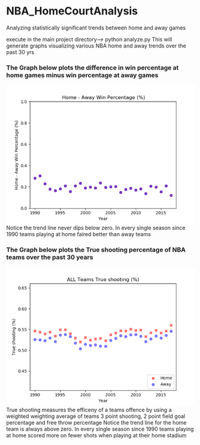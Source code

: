 # NBA_HomeCourtAnalysis
Analyzing statistically significant trends between home and away games

execute in the main project directory--> python analyze.py 
This will generate graphs visualizing various NBA home and away trends over the past 30 yrs


### The Graph below plots the difference in win percentage at home games minus win percentage at away games
![ScreenShot](https://github.com/mabdinur/NBA_HomeCourtAnalysis/blob/master/Graphs/NBA_All_WinLoss_Differential.png)
Notice the trend line never dips below zero. In every single season since 1990 teams playing at home faired better than away teams


### The Graph below plots the True shooting percentage of NBA teams over the past 30 years
![ScreenShot](https://github.com/mabdinur/NBA_HomeCourtAnalysis/blob/master/Graphs/NBA_All_Trueshooting.png)
True shooting measures the efficeny of a teams offence by using a weighted weighting average of teams 3 point shooting, 2 point field goal percentage and free throw percentage
Notice the trend line for the home team is always above zero. In every single season since 1990 teams playing at home scored more on fewer shots when playing at their home stadium
